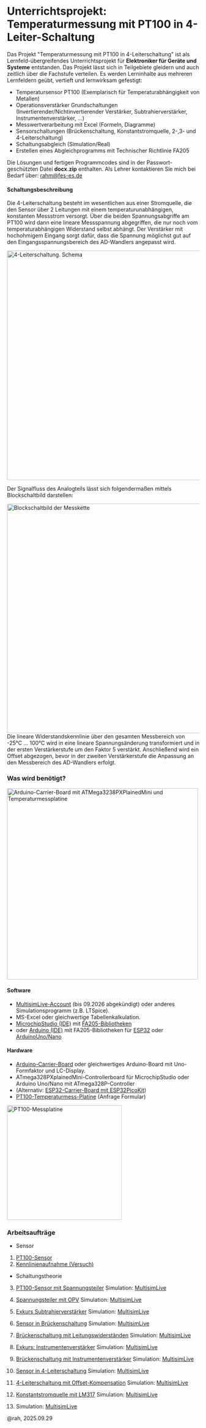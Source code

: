 # Unterrichtsprojekt: Temperaturmessung mit PT100 in 4-Leiter-Schaltung
Das Projekt "Temperaturmessung mit PT100 in 4-Leiterschaltung" ist als Lernfeld-übergreifendes Unterrichtsprojekt für **Elektroniker für Geräte und Systeme** entstanden. Das Projekt lässt sich in Teilgebiete gleidern und auch zeitlich über die Fachstufe verteilen. Es werden Lerninhalte aus mehreren Lernfeldern geübt, vertieft und lernwirksam gefestigt:
+ Temperatursensor PT100 (Exemplarisch für Temperaturabhängigkeit von Metallen)
+ Operationsverstärker Grundschaltungen (Invertierender/Nichtinvertierender Verstärker, Subtrahierverstärker, Instrumentenverstärker, ...)
+ Messwertverarbeitung mit Excel (Formeln, Diagramme)
+ Sensorschaltungen (Brückenschaltung, Konstantstromquelle, 2-,3- und 4-Leiterschaltung)
+ Schaltungsabgleich (Simulation/Real)
+ Erstellen eines Abgleichprogramms mit Technischer Richtlinie FA205

Die Lösungen und fertigen Programmcodes sind in der Passwort-geschützten Datei **docx.zip** enthalten. Als Lehrer kontaktieren Sie mich bei Bedarf über: rahm@fes-es.de

#### Schaltungsbeschreibung
Die 4-Leiterschaltung besteht im wesentlichen aus einer Stromquelle, die den Sensor über 2 Leitungen mit einem temperaturunabhängigen, konstanten Messstrom versorgt. Über die beiden Spannungsabgriffe am PT100 wird dann eine lineare Messspannung abgegriffen, die nur noch vom temperaturabhängigen Widerstand selbst abhängt. Der Verstärker mit hochohmigem Eingang sorgt dafür, dass die Spannung möglichst gut auf den Eingangsspannungsbereich des AD-Wandlers angepasst wird. 

<img width="600" alt="4-Leiterschaltung. Schema" src="https://github.com/user-attachments/assets/7263ae91-febd-4821-a0ea-012f24b9749e" />

Der Signalfluss des Analogteils lässt sich folgendermaßen mittels Blockschaltbild darstellen:

<img width="600" alt="Blockschaltbild der Messkette" src="https://github.com/user-attachments/assets/782025e0-17fb-40f1-b05c-de2a26e3d6ca" /><br>
Die lineare Widerstandskennlinie über den gesamten Messbereich von -25°C ... 100°C wird in eine lineare Spannungsänderung transformiert und in der ersten Verstärkerstufe um den Faktor 5 verstärkt. Anschließend wird ein Offset abgezogen, bevor in der zweiten Verstärkerstufe die Anpassung an den Messbereich des AD-Wandlers erfolgt.

### **Was wird benötigt?**
<img src="https://github.com/user-attachments/assets/c56eee07-a990-43ef-b775-0674f715a58f" alt="Arduino-Carrier-Board mit ATMega3238PXPlainedMini und Temperaturmessplatine" width="500">

#### **Software**
+ <a href="https://www.multisim.com/">MultisimLive-Account</a> (bis 09.2026 abgekündigt) oder anderes Simulationsprogramm (z.B. LTSpice).
+ MS-Excel oder gleichwertige Tabellenkalkulation.
+ <a href ="https://www.microchip.com/en-us/tools-resources/develop/microchip-studio">MicrochipStudio (IDE)</a>
 mit <a href ="https://github.com/feslehrer/FA205.git">FA205-Bibliotheken</a>
+ oder <a href="https://www.arduino.cc/en/software/?_gl=1*sbuq35*_up*MQ..*_ga*MjU4NDg3MTE4LjE3NTg3NDcyOTA.*_ga_NEXN8H46L5*czE3NTg3NDcyOTAkbzEkZzAkdDE3NTg3NDcyOTAkajYwJGwwJGgxNDgzNTc4MjM2#ide">Arduino (IDE)</a>
mit FA205-Bibliotheken für <a href="https://github.com/feslehrer/FA205-ESP32.git">ESP32</a>
oder <a href="https://github.com/feslehrer/FA205_Library_for_Arduino.git">ArduinoUno/Nano</a>

#### **Hardware**
+ <a href="https://ase-schlierbach.de/produkt/arduino-carrier-board_fertigprodukt/">Arduino-Carrier-Board</a> oder
  gleichwertiges Arduino-Board mit Uno-Formfaktor und LC-Display.
+ ATmega328PXplainedMini-Controllerboard für MicrochipStudio oder Arduino Uno/Nano mit ATmega328P-Controller
+ (Alternativ: <a href="https://ase-schlierbach.de/produkt/esp32-carrier-board-v1-5/">ESP32-Carrier-Board mit ESP32PicoKit</a>)
+ <a href="https://ase-schlierbach.de/kontakt/">PT100-Temperaturmess-Platine</a> (Anfrage Formular)
<img src="https://github.com/user-attachments/assets/25e51c46-99d9-4df9-ba7d-5bb1d87641d1" alt="PT100-Messplatine" width="300">

### **Arbeitsaufträge**
+ Sensor
1. <a href="https://github.com/feslehrer/Temperaturmessung_4L/blob/main/0_Sensor_PT100/1_2_1_Temperaturmessung_mit_PT100_FTM1.pdf">PT100-Sensor</a>
2. <a href="https://github.com/feslehrer/Temperaturmessung_4L/blob/main/0_Sensor_PT100/1_8_1_Tempabhaengigkeit_von_Metallen_LF1.pdf">Kennlinienaufnahme (Versuch)</a>
+ Schaltungstheorie
3. <a href="https://github.com/feslehrer/Temperaturmessung_4L/blob/main/1_Schaltungstheorie/1_1_PT100_Sensor_mit_Spannungsteiler.pdf">PT100-Sensor mit Spannungsteiler</a> Simulation: <a href="https://www.multisim.com/content/ztNrqoLsVMBNv6kWRXQJ3Y/1_1_pt100-sensor_spannungsteiler/open/">MultisimLive</a>
4. <a href="https://github.com/feslehrer/Temperaturmessung_4L/blob/main/1_Schaltungstheorie/1_2_PT100_Sensor_mit_Spannungsteiler_und_OPV.pdf">Spannungsteiler mit OPV</a> Simulation: <a href="https://kurzelinks.de/pd39">MultisimLive</a>
5. <a href="https://github.com/feslehrer/Temperaturmessung_4L/blob/main/1_Schaltungstheorie/1_3_1_Exkurs_Subtrahierverstaerker.pdf">Exkurs Subtrahierverstärker</a> Simulation: <a href="https://kurzelinks.de/od7v">MultisimLive</a>
6. <a href="https://github.com/feslehrer/Temperaturmessung_4L/blob/main/1_Schaltungstheorie/1_3_2_1_PT100_Sensor_mit_Brueckenschaltung_ohne_RLtg.pdf">Sensor in Brückenschaltung</a> Simulation: <a href="https://kurzlinks.de/k2ep">MultisimLive</a>
7. <a href="https://github.com/feslehrer/Temperaturmessung_4L/blob/main/1_Schaltungstheorie/1_3_2_PT100_Sensor_mit_Brueckenschaltung.pdf">Brückenschaltung mit Leitungswiderständen</a> Simulation: <a href="https://kurzelinks.de/1xkf">MultisimLive</a>
8. <a href="https://github.com/feslehrer/Temperaturmessung_4L/blob/main/1_Schaltungstheorie/1_4_1_Exkurs_Instrumentenverstaerker.pdf">Exkurs: Instrumentenverstärker</a> Simulation: <a href="https://kurzelinks.de/ydv8">MultisimLive</a>
9. <a href="https://github.com/feslehrer/Temperaturmessung_4L/blob/main/1_Schaltungstheorie/1_4_2_PT100_Sensor_mit_Instrumentenverstaerker.pdf">Brückenschaltung mit Instrumentenverstärker</a> Simulation: <a href="https://kurzelinks.de/4v5m">MultisimLive</a>
10. <a href="https://github.com/feslehrer/Temperaturmessung_4L/blob/main/1_Schaltungstheorie/1_5_1_PT100_Sensor_in_Vierleiterschaltung.pdf">Sensor in 4-Leiterschaltung</a> Simulation: <a href="https://kurzelinks.de/ipss">MultisimLive</a>
11. <a href="https://github.com/feslehrer/Temperaturmessung_4L/blob/main/1_Schaltungstheorie/1_5_2_PT100_Sensor_in_Vierleiterschaltung_mit_2_INA.pdf">4-Leiterschaltung mit Offset-Kompensation</a> Simulation: <a href="https://kurzelinks.de/m65m">MultisimLive</a>
12. <a href="https://github.com/feslehrer/Temperaturmessung_4L/blob/main/1_Schaltungstheorie/1_5_3_Konstantstromquelle_mit_LM317.pdf">Konstantstromquelle mit LM317</a> Simulation: <a href="https://kurzelinks.de/vvo9">MultisimLive</a>

12. <a href=""></a> Simulation: <a href="">MultisimLive</a>



@rah, 2025.09.29
